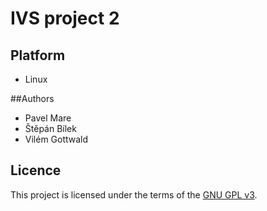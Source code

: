 # IVS project 2
## Platform
* Linux

##Authors
* Pavel Mare
* Štěpán Bílek
* Vilém Gottwald

## Licence
This project is licensed under the terms of the [GNU GPL v3](./LICENSE.md).